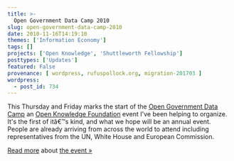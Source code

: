 ```yaml
---
title: >-
  Open Government Data Camp 2010
slug: open-government-data-camp-2010
date: 2010-11-16T14:19:10
themes: ['Information Economy']
tags: []
projects: ['Open Knowledge', 'Shuttleworth Fellowship']
posttypes: ['Updates']
featured: False
provenance: [ wordpress, rufuspollock.org, migration-201703 ]
wordpress:
  - post_id: 734
---
```


This Thursday and Friday marks the start of the [Open Government Data Camp][camp2010] an [Open Knowledge Foundation][okfn] event I've been helping to organize. It's the first of itâ€™s kind, and what we hope will be an annual event. People are already arriving from across the world to attend including representatives from the UN, White House and European Commission.

[Read more](http://blog.okfn.org/2010/08/13/open-government-data-camp-2010-18-19th-november-2010/) about [the event &raquo;](http://blog.okfn.org/2010/11/17/why-open-government-data-camp-matters/)

[okfn]: http://okfn.org/
[camp2010]: http://opengovernmentdata.org/camp2010/


